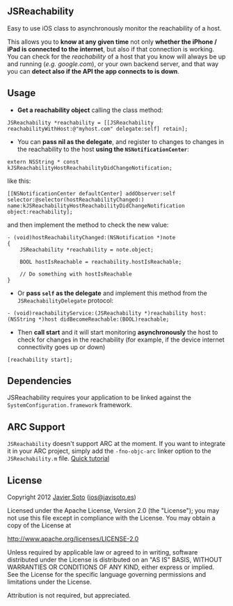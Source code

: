## JSReachability
Easy to use iOS class to asynchronously monitor the reachability of a host.

This allows you to **know at any given time** not only **whether the iPhone / iPad is connected to the internet**, but also if that connection is working.
You can check for the *reachability* of a host that you know will always be up and running (*e.g. google.com*), or your own backend server, and that way you can **detect also if the API the app connects to is down**.

## Usage
- **Get a reachability object** calling the class method:

```objc
JSReachability *reachability = [[JSReachability reachabilityWithHost:@"myhost.com" delegate:self] retain];
```

- You can **pass nil as the delegate**, and register to changes to changes in the reachability to the host **using the ```NSNotificationCenter```**:

```
extern NSString * const kJSReachabilityHostReachabilityDidChangeNotification;
```

like this:

```objc
[[NSNotificationCenter defaultCenter] addObserver:self selector:@selector(hostReachabilityChanged:) name:kJSReachabilityHostReachabilityDidChangeNotification object:reachability];
```

and then implement the method to check the new value:

```objc
- (void)hostReachabilityChanged:(NSNotification *)note
{
	JSReachability *reachability = note.object;

	BOOL hostIsReachable = reachability.hostIsReachable;

	// Do something with hostIsReachable
}
```

- Or **pass ```self``` as the delegate** and implement this method from the ```JSReachabilityDelegate``` protocol:

```objc
- (void)reachabilityService:(JSReachability *)reachability host:(NSString *)host didBecomeReachable:(BOOL)reachable;
```

- Then **call start** and it will start monitoring **asynchronously** the host to check for changes in the reachability (for example, if the device internet connectivity goes up or down)

```objc
[reachability start];
```

## Dependencies
JSReachability requires your application to be linked against the ```SystemConfiguration.framework``` framework.

## ARC Support
```JSReachability``` doesn't support ARC at the moment. If you want to integrate it in your ARC project, simply add the ```-fno-objc-arc``` linker option to the ```JSReachability.m``` file. [Quick tutorial](http://maniacdev.com/2012/01/easily-get-non-arc-enabled-open-source-libraries-working-in-arc-enabled-projects/)

## License
Copyright 2012 [Javier Soto](http://twitter.com/javisoto) (ios@javisoto.es)

Licensed under the Apache License, Version 2.0 (the "License");
you may not use this file except in compliance with the License.
You may obtain a copy of the License at

http://www.apache.org/licenses/LICENSE-2.0

Unless required by applicable law or agreed to in writing, software
distributed under the License is distributed on an "AS IS" BASIS,
WITHOUT WARRANTIES OR CONDITIONS OF ANY KIND, either express or implied.
See the License for the specific language governing permissions and
 limitations under the License. 

Attribution is not required, but appreciated.